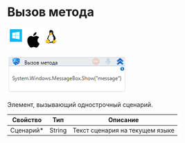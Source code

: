 # Вызов метода

![](<../../../.gitbook/assets/image (100) (1) (1) (1) (1) (1) (1) (10) (171).png>)

![](<../../../.gitbook/assets/image (229).png>)

Элемент, вызывающий однострочный сценарий.

| Свойство   | Тип    | Описание                        |
| ---------- | ------ | ------------------------------- |
| Сценарий\* | String | Текст сценария на текущем языке |
